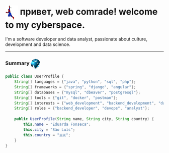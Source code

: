 # <img align="center" src="./assets/spiderman-spider-web.gif" height="45" /> привет, web comrade! welcome to my cyberspace.

I'm a software developer and data analyst, passionate about culture, development and data science.

-------

### Summary <img align="center" src="./assets/globe.gif" height="30" />

```java
public class UserProfile {
    String[] languages = {"java", "python", "sql", "php"};
    String[] frameworks = {"spring", "django", "angular"};
    String[] databases = {"mysql", "dbeaver", "postgresql"};
    String[] tools = {"git", "docker", "postman"};
    String[] interests = {"web_development", "backend_development", "databases"};
    String[] roles = {"backend_developer", "devops", "analyst"};

    public UserProfile(String name, String city, String country) {
        this.name = "Eduarda Fonseca";
        this.city = "São Luís";
        this.country = "🇧🇷";
    }
}
